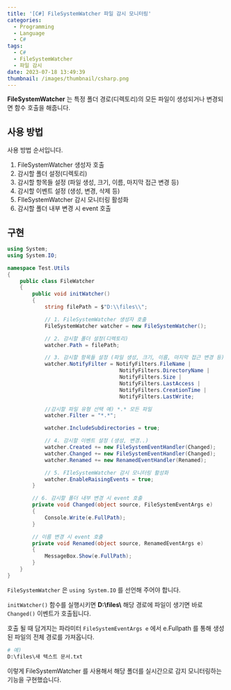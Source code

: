 ```yaml
---
title: '[C#] FileSystemWatcher 파일 감시 모니터링'
categories:
  - Programming
  - Language
  - C#
tags:
  - C#
  - FileSystemWatcher
  - 파일 감시
date: 2023-07-18 13:49:39
thumbnail: /images/thumbnail/csharp.png
---
```


**FileSystemWatcher** 는 특정 폴더 경로(디렉토리)의 모든 파일이 생성되거나 변경되면 함수 호출을 해줍니다.

## 사용 방법

사용 방법 순서입니다.

1. FileSystemWatcher 생성자 호출
2. 감시할 폴더 설정(디렉토리)
3. 감시할 항목들 설정 (파일 생성, 크기, 이름, 마지막 접근 변경 등)
4. 감시할 이벤트 설정 (생성, 변경, 삭제 등)
5. FIleSystemWatcher 감시 모니터링 활성화
6. 감시할 폴더 내부 변경 시 event 호출

## 구현

```cs
using System;
using System.IO;

namespace Test.Utils
{
    public class FileWatcher
    {
        public void initWatcher()
        {
            string filePath = $"D:\\files\\";

            // 1. FileSystemWatcher 생성자 호출
            FileSystemWatcher watcher = new FileSystemWatcher();

            // 2. 감시할 폴더 설정(디렉토리)
            watcher.Path = filePath;

            // 3. 감시할 항목들 설정 (파일 생성, 크기, 이름, 마지막 접근 변경 등)
            watcher.NotifyFilter = NotifyFilters.FileName |
                                    NotifyFilters.DirectoryName |
                                    NotifyFilters.Size |
                                    NotifyFilters.LastAccess |
                                    NotifyFilters.CreationTime |
                                    NotifyFilters.LastWrite;

            //감시할 파일 유형 선택 예) *.* 모든 파일
            watcher.Filter = "*.*";

            watcher.IncludeSubdirectories = true;

            // 4. 감시할 이벤트 설정 (생성, 변경..)
            watcher.Created += new FileSystemEventHandler(Changed);
            watcher.Changed += new FileSystemEventHandler(Changed);
            watcher.Renamed += new RenamedEventHandler(Renamed);

            // 5. FIleSystemWatcher 감시 모니터링 활성화
            watcher.EnableRaisingEvents = true;
        }

        // 6. 감시할 폴더 내부 변경 시 event 호출
        private void Changed(object source, FileSystemEventArgs e)
        {
            Console.Write(e.FullPath);
        }

        // 이름 변경 시 event 호출
        private void Renamed(object source, RenamedEventArgs e)
        {
            MessageBox.Show(e.FullPath);
        }
    }
}

```

`FileSystemWatcher` 은 `using System.IO` 를 선언해 주어야 합니다.

`initWatcher()` 함수를 실행시키면 **D:\files\\** 해당 경로에 파일이 생기면 바로 `Changed()` 이벤트가 호출됩니다.

호출 될 때 담겨지는 파라미터 `FileSystemEventArgs e` 에서 e.Fullpath 를 통해 생성된 파일의 전체 경로를 가져옵니다.

```sh
# 예)
D:\files\새 텍스트 문서.txt
```

이렇게 FileSystemWatcher 를 사용해서 해당 폴더를 실시간으로 감지 모니터링하는 기능을 구현했습니다.
